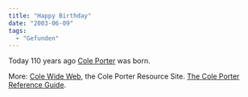 ```yaml
---
title: "Happy Birthday"
date: "2003-06-09"
tags:
  - "Gefunden"
---
```


Today 110 years ago [Cole Porter](http://www.theatrehistory.com/american/porter002.html "Cole Porter: The Great Sophisticate") was born.

More: [Cole Wide Web](http://www.coleporter.org/), the Cole Porter Resource Site. [The Cole Porter Reference Guide](http://www.geocities.com/porterguide/).
